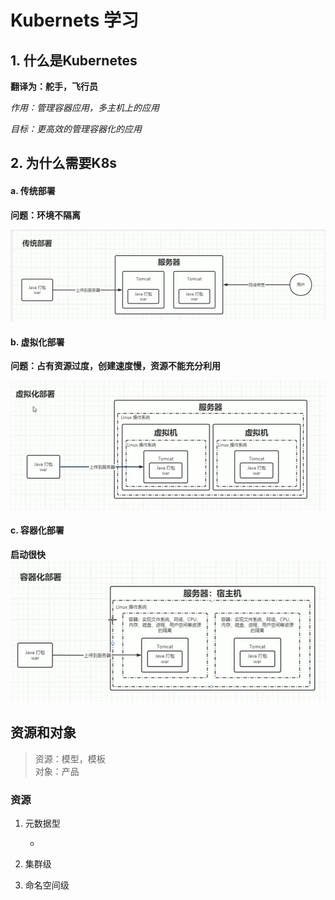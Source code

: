 # Kubernets 学习

## 1.    什么是Kubernetes

**翻译为：舵手，飞行员**

*作用：管理容器应用，多主机上的应用*

*目标：更高效的管理容器化的应用*

## 2. 为什么需要K8s

#### a. 传统部署

**问题：环境不隔离**

![image-20231214112939892](README.assets/image-20231214112939892.png)



#### b. 虚拟化部署

**问题：占有资源过度，创建速度慢，资源不能充分利用**

![image-20231214113318839](README.assets/image-20231214113318839.png)



#### c. 容器化部署

 **启动很快**![image-20231214115619782](README.assets/image-20231214115619782.png)





## 资源和对象

> 资源：模型，模板 \
> 对象：产品

### 资源

1. 元数据型
  
    -  

2. 集群级

3. 命名空间级
